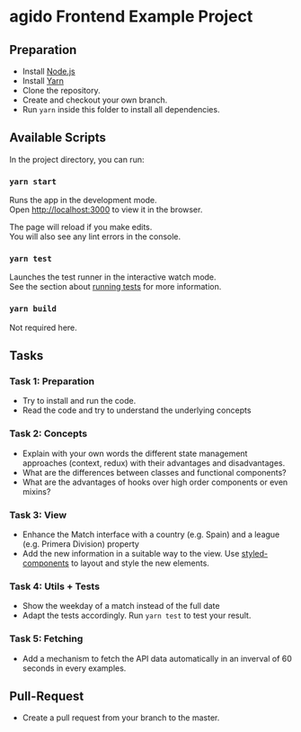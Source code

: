 # agido Frontend Example Project

## Preparation

-   Install [Node.js](https://nodejs.org/en/)
-   Install [Yarn](https://yarnpkg.com/en/)
-   Clone the repository.
-   Create and checkout your own branch.
-   Run `yarn` inside this folder to install all dependencies.

## Available Scripts

In the project directory, you can run:

### `yarn start`

Runs the app in the development mode.<br>
Open [http://localhost:3000](http://localhost:3000) to view it in the browser.

The page will reload if you make edits.<br>
You will also see any lint errors in the console.

### `yarn test`

Launches the test runner in the interactive watch mode.<br>
See the section about [running tests](https://facebook.github.io/create-react-app/docs/running-tests) for more information.

### `yarn build`

Not required here.

## Tasks

### Task 1: Preparation

-   Try to install and run the code.
-   Read the code and try to understand the underlying concepts

### Task 2: Concepts

-   Explain with your own words the different state management approaches (context, redux) with their advantages and disadvantages.
-   What are the differences between classes and functional components?
-   What are the advantages of hooks over high order components or even mixins?

### Task 3: View

-   Enhance the Match interface with a country (e.g. Spain) and a league (e.g. Primera Division) property
-   Add the new information in a suitable way to the view. Use [styled-components](https://www.styled-components.com/) to layout and style the new elements.

### Task 4: Utils + Tests

-   Show the weekday of a match instead of the full date
-   Adapt the tests accordingly. Run `yarn test` to test your result.

### Task 5: Fetching

-   Add a mechanism to fetch the API data automatically in an inverval of 60 seconds in every examples.

## Pull-Request

-   Create a pull request from your branch to the master.
